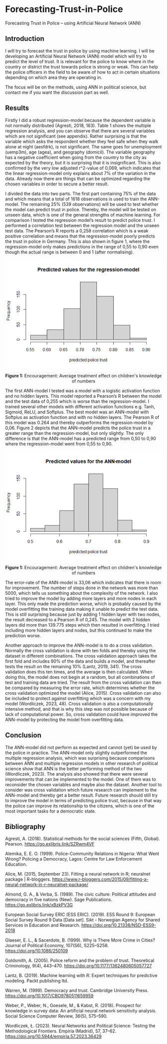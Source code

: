 # Forecasting-Trust-in-Police 
Forecasting Trust in Police – using Artificial Neural  Network (ANN)

## Introduction 
I will try to forecast the trust in police by using machine learning. I will be developing an Artificial Neural Network (ANN) model which will try to predict the level of trust. It is relevant for the police to know where in the country or district the trust towards police is strong or weak. This can help the police officers in the field to be aware of how to act in certain situations depending on which area they are operating in. 

The focus will be on the methods, using ANN in political science, but contact me if you want the discussion part as well. 


## Results 
Firstly I did a robust regression-model because the dependent variable is not normally distributed (Agresti, 2018, 163). Table 1 shows the multiple regression analysis, and you can observe that there are several variables which are not significant (see appendix). Rather surprising is that the variable which asks the respondent whether they feel safe when they walk alone at night (aesfdrk), is not significant. The same goes for unemployment (uemp3m), age (agea), and geography (domicil). The variable geography has a negative coefficient when going from the country to the city as expected by the theory, but it is surprising that it is insignificant. This is also confirmed by the very low adjusted r^2-value of 0,069, which indicates that the linear regression-model only explains about 7% of the variation in the data. Already now there are things that can be optimized regarding the chosen variables in order to secure a better result. 

I divided the data into two parts. The first part containing 75% of the data and which means that a total of 1618 observations is used to train the ANN-model. The remaining 25% (539 observations) will be used to test whether the model can predict trust in police. Thereby, the model will be tested on unseen data, which is one of the general strengths of machine learning. For comparison I tested the regression model’s result to predict police trust. I performed a correlation test between the regression model and the unseen test data. The Pearson’s R reports a 0,258 correlation which is a weak positive correlation and means that the regression-model poorly predicts the trust in police in Germany. This is also shown in figure 1, where the regression-model only makes predictions in the range of 0,55 to 0,90 even though the actual range is between 0 and 1 (after normalising). 


<div align="center">
  <img src="https://github.com/peeje17/Forecasting-Trust-in-Police/blob/main/hist_regression.png" alt="Figure 1" width="WIDTH" height="HEIGHT">
  <p><strong>Figure 1:</strong> Encouragement: Average treatment effect on children's knowledge of numbers
</div>

The first ANN-model I tested was a model with a logistic activation function and no hidden layers. This model reported a Pearson’s R between the model and the test data of 0,255 which is worse than the regression-model. I trained several other models with different activation functions e.g. Tanh, Sigmoid, ReLU, and Softplus. The best model was an ANN-model with Softplus as activation function and with no hidden layers. The Pearson R of this model was 0.264 and thereby outperforms the regression-model by 0,06. Figure 2 depicts that the ANN-model predicts the police trust in a greater range than the regression-model, but only slightly. The only difference is that the ANN-model has a predicted range from 0,50 to 0,90 where the regression-model went from 0,55 to 0,90. 

<div align="center">
  <img src="https://github.com/peeje17/Forecasting-Trust-in-Police/blob/main/hist_ann-model.png" alt="Figure 1" width="WIDTH" height="HEIGHT">
  <p><strong>Figure 1:</strong> Encouragement: Average treatment effect on children's knowledge of numbers
</div>

The error-rate of the ANN-model is 33,06 which indicates that there is room for improvement. The number of steps done in the network was more than 5000, which tells us something about the complexity of the network. I also tried to improve the model by adding more layers and more nodes in each layer. This only made the prediction worse, which is probably caused by the model overfitting the training data making it unable to predict the test data. This is still surprising because just by adding 1 hidden layer with two nodes, the result decreased to a Pearson R of 0,245. The model with 2 hidden layers did more than 139.775 steps which then resulted in overfitting. I tried including more hidden layers and nodes, but this continued to make the prediction worse.  

Another approach to improve the ANN-model is to do a cross validation. Normally the cross validation is done with ten folds and thereby using the dataset in different combinations. The cross validation approach takes the first fold and includes 90% of the data and builds a model, and thereafter tests the result on the remaining 10% (Lantz, 2019, 341). The cross validation does this ten times, and the average is then calculated. When doing this, the model does not begin at a random, but all combinations of test and training data are tried. The result from the cross validation can then be compared by measuring the error rate, which determines whether the cross validation optimized the model (Alice, 2015). Cross validation can also be included to protect against overfitting which was a concern with my model (Wordliczek, 2023, 48). Cross validation is also a computationally intensive method, and that is why this step was not possible because of lack of computational power. So, cross validation could have improved the ANN-model by protecting the model from overfitting data. 


## Conclusion 
The ANN-model did not perform as expected and cannot (yet) be used by the police in practice. The ANN-model only slightly outperformed the multiple regression analysis, which was surprising because comparisons between ANN and multiple regression models in other research of political science show that ANN is the better performing method of the two (Wordliczek, 2023). The analysis also showed that there were several improvements that can be implemented to the model. One of them was to reconsider the chosen variables and maybe also the dataset. Another tool to consider was cross validation which future research can implement to the ANN-model and thereby get a better result. Future research should still try to improve the model in terms of predicting police trust, because in that way the police can improve its relationship to the citizens, which is one of the most important tasks for a democratic state. 


## Bibliography 

Agresti, A. (2018). Statistical methods for the social sciences (Fifth, Global). Pearson. https://go.exlibris.link/SZRwm4VF

Alemika, E. E. O. (1999). Police-Community Relations in Nigeria: What Went Wrong? Policing a Democracy, Lagos: Centre for Law Enforcement Education.

Alice, M. (2015, September 23). Fitting a neural network in R; neuralnet package | R-bloggers. https://www.r-bloggers.com/2015/09/fitting-a-neural-network-in-r-neuralnet-package/

Almond, G. A., & Verba, S. (1989). The civic culture: Political attitudes and democracy in five nations (New). Sage Publications. https://go.exlibris.link/xBzkPV3G

European Social Survey ERIC (ESS ERIC). (2019). ESS Round 9: European Social Survey Round 9 Data [Data set]. Sikt - Norwegian Agency for Shared Services in Education and Research. https://doi.org/10.21338/NSD-ESS9-2018

Glaeser, E. L., & Sacerdote, B. (1999). Why is There More Crime in Cities? Journal of Political Economy, 107(S6), S225–S258. https://doi.org/10.1086/250109

Goldsmith, A. (2005). Police reform and the problem of trust. Theoretical Criminology, 9(4), 443–470. https://doi.org/10.1177/1362480605057727

Lantz, B. (2019). Machine learning with R: Expert techniques for predictive modeling. Packt publishing ltd.

Warren, M. (1999). Democracy and trust. Cambridge University Press. https://doi.org/10.1017/CBO9780511659959

Weber, P., Weber, N., Goesele, M., & Kabst, R. (2018). Prospect for knowledge in survey data: An artificial neural network sensitivity analysis. Social Science Computer Review, 36(5), 575–590.

Wordliczek, Ł. (2023). Neural Networks and Political Science: Testing the Methodological Frontiers. Empiria (Madrid), 57, 37–62. https://doi.org/10.5944/empiria.57.2023.36429





